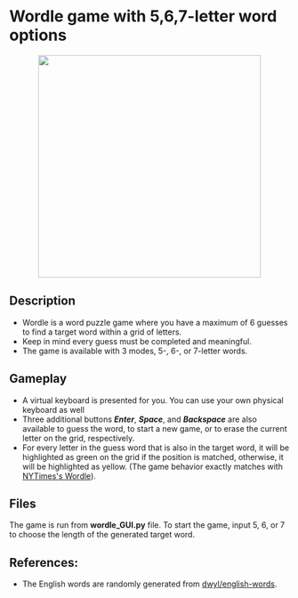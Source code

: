 # Wordle game with 5,6,7-letter word options

<p align="center">
  <img src="https://github.com/khoatran94/wordle_pygame/assets/39628780/626c5b36-13f2-404d-b0e8-41c3991ae403" width="400">
</p>

## Description
* Wordle is a word puzzle game where you have a maximum of 6 guesses to find a target word within a grid of letters.
* Keep in mind every guess must be completed and meaningful.
* The game is available with 3 modes, 5-, 6-, or 7-letter words.


## Gameplay
* A virtual keyboard is presented for you. You can use your own physical keyboard as well
* Three additional buttons ***Enter***, ***Space***, and ***Backspace*** are also available to guess the word, to start a new game, or to erase the current letter on the grid, respectively.
* For every letter in the guess word that is also in the target word, it will be highlighted as green on the grid if the position is matched, otherwise, it will be highlighted as yellow. (The game behavior exactly matches with [NYTimes's Wordle](https://www.nytimes.com/games/wordle/index.html)).


## Files
The game is run from **wordle_GUI.py** file. To start the game, input 5, 6, or 7 to choose the length of the generated target word.
  
## References:
 * The English words are randomly generated from [dwyl/english-words](https://github.com/dwyl/english-words).

